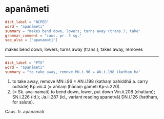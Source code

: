 # apanāmeti

``` toml
dict_label = "NCPED"
word = "apanāmeti"
summary = "makes bend down, lowers; turns away (trans.); take"
grammar_comment = "caus. pr. 3 sg."
see_also = ["apanamati"]
```

makes bend down, lowers; turns away (trans.); takes away, removes

--------------------

``` toml
dict_label = "PTS"
word = "apanāmeti"
summary = "to take away, remove MN.i.96 = AN.i.198 (kathaṃ ba"
```

1. to take away, remove MN.i.96 = AN.i.198 (kathaṃ bahiddhā a. carry outside) Kp.viii.4 (= aññaṃ ṭhānaṃ gameti Kp\-a.220).
2. [= Sk. ava\-namati] to bend down, lower, put down Vin.ii.208 (chattaṃ); SN.i.226 (id.); Ja.ii.287 (id., variant reading apanetvā) DN.i.126 (hatthaṃ, for salute).

Caus. fr. apanamati

